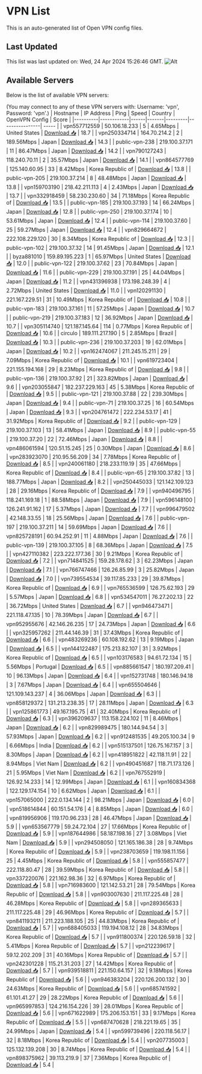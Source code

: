 # VPN List

This is an auto-generated list of Open VPN config files.

## Last Updated

This list was last updated on: Wed, 24 Apr 2024 15:26:46 GMT.
![Alt](https://repobeats.axiom.co/api/embed/186b98318ef1479477931607c1ad7d823f12451f.svg "Repobeats analytics image")

## Available Servers

Below is the list of available VPN servers:

(You may connect to any of these VPN servers with: Username: 'vpn', Password: 'vpn'.)
| Hostname | IP Address | Ping | Speed | Country | OpenVPN Config | Score |
|----------|------------|------|-------|---------|----------------| ----- |
| vpn557712559 | 50.106.18.233 | 5 | 4.65Mbps | United States | [Download 📥](./configs/server_0_US.ovpn) | 18.7 |
| vpn250334714 | 164.70.214.2 | 2 | 189.56Mbps | Japan | [Download 📥](./configs/server_1_JP.ovpn) | 14.3 |
| public-vpn-238 | 219.100.37.171 | 11 | 86.47Mbps | Japan | [Download 📥](./configs/server_2_JP.ovpn) | 14.2 |
| vpn790127243 | 118.240.70.11 | 2 | 35.57Mbps | Japan | [Download 📥](./configs/server_3_JP.ovpn) | 14.1 |
| vpn864577769 | 125.140.60.95 | 33 | 8.42Mbps | Korea Republic of | [Download 📥](./configs/server_4_KR.ovpn) | 13.8 |
| public-vpn-205 | 219.100.37.214 | 8 | 48.48Mbps | Japan | [Download 📥](./configs/server_5_JP.ovpn) | 13.8 |
| vpn159703190 | 218.42.211.113 | 4 | 2.43Mbps | Japan | [Download 📥](./configs/server_6_JP.ovpn) | 13.7 |
| vpn332918459 | 58.230.230.60 | 34 | 71.18Mbps | Korea Republic of | [Download 📥](./configs/server_7_KR.ovpn) | 13.5 |
| public-vpn-185 | 219.100.37.193 | 14 | 66.24Mbps | Japan | [Download 📥](./configs/server_8_JP.ovpn) | 12.8 |
| public-vpn-250 | 219.100.37.174 | 10 | 53.61Mbps | Japan | [Download 📥](./configs/server_9_JP.ovpn) | 12.4 |
| public-vpn-114 | 219.100.37.60 | 25 | 59.27Mbps | Japan | [Download 📥](./configs/server_10_JP.ovpn) | 12.4 |
| vpn829664672 | 222.108.229.120 | 30 | 8.34Mbps | Korea Republic of | [Download 📥](./configs/server_11_KR.ovpn) | 12.3 |
| public-vpn-102 | 219.100.37.32 | 14 | 91.45Mbps | Japan | [Download 📥](./configs/server_12_JP.ovpn) | 12.1 |
| byza881010 | 159.89.195.223 | 1 | 65.97Mbps | United States | [Download 📥](./configs/server_13_US.ovpn) | 12.0 |
| public-vpn-122 | 219.100.37.62 | 23 | 70.84Mbps | Japan | [Download 📥](./configs/server_14_JP.ovpn) | 11.6 |
| public-vpn-229 | 219.100.37.191 | 25 | 44.04Mbps | Japan | [Download 📥](./configs/server_15_JP.ovpn) | 11.2 |
| vpn431396938 | 173.198.248.39 | 4 | 2.72Mbps | United States | [Download 📥](./configs/server_16_US.ovpn) | 11.0 |
| vpn120291130 | 221.167.229.51 | 31 | 10.49Mbps | Korea Republic of | [Download 📥](./configs/server_17_KR.ovpn) | 10.8 |
| public-vpn-183 | 219.100.37.161 | 11 | 57.25Mbps | Japan | [Download 📥](./configs/server_18_JP.ovpn) | 10.7 |
| public-vpn-219 | 219.100.37.183 | 12 | 36.92Mbps | Japan | [Download 📥](./configs/server_19_JP.ovpn) | 10.7 |
| vpn305114740 | 121.187.145.64 | 114 | 0.77Mbps | Korea Republic of | [Download 📥](./configs/server_20_KR.ovpn) | 10.6 |
| circulo | 189.111.217.190 | 5 | 2.85Mbps | Brazil | [Download 📥](./configs/server_21_BR.ovpn) | 10.3 |
| public-vpn-236 | 219.100.37.203 | 19 | 62.01Mbps | Japan | [Download 📥](./configs/server_22_JP.ovpn) | 10.2 |
| vpn162474067 | 211.245.15.211 | 29 | 7.09Mbps | Korea Republic of | [Download 📥](./configs/server_23_KR.ovpn) | 10.1 |
| vpn619723404 | 221.155.194.168 | 29 | 8.23Mbps | Korea Republic of | [Download 📥](./configs/server_24_KR.ovpn) | 9.8 |
| public-vpn-136 | 219.100.37.92 | 21 | 323.82Mbps | Japan | [Download 📥](./configs/server_25_JP.ovpn) | 9.6 |
| vpn203055847 | 182.237.229.163 | 45 | 5.38Mbps | Korea Republic of | [Download 📥](./configs/server_26_KR.ovpn) | 9.5 |
| public-vpn-121 | 219.100.37.88 | 22 | 239.30Mbps | Japan | [Download 📥](./configs/server_27_JP.ovpn) | 9.4 |
| public-vpn-71 | 219.100.37.25 | 16 | 60.54Mbps | Japan | [Download 📥](./configs/server_28_JP.ovpn) | 9.3 |
| vpn204761472 | 222.234.53.17 | 41 | 31.92Mbps | Korea Republic of | [Download 📥](./configs/server_29_KR.ovpn) | 9.2 |
| public-vpn-129 | 219.100.37.103 | 13 | 58.41Mbps | Japan | [Download 📥](./configs/server_30_JP.ovpn) | 8.9 |
| public-vpn-55 | 219.100.37.20 | 22 | 72.46Mbps | Japan | [Download 📥](./configs/server_31_JP.ovpn) | 8.8 |
| vpn486061594 | 120.51.15.245 | 25 | 0.30Mbps | Japan | [Download 📥](./configs/server_32_JP.ovpn) | 8.6 |
| vpn283923070 | 210.95.56.209 | 34 | 7.78Mbps | Korea Republic of | [Download 📥](./configs/server_33_KR.ovpn) | 8.5 |
| vpn240061180 | 218.233.119.19 | 35 | 47.66Mbps | Korea Republic of | [Download 📥](./configs/server_34_KR.ovpn) | 8.4 |
| public-vpn-65 | 219.100.37.82 | 13 | 188.77Mbps | Japan | [Download 📥](./configs/server_35_JP.ovpn) | 8.2 |
| vpn250445033 | 121.142.109.123 | 28 | 29.16Mbps | Korea Republic of | [Download 📥](./configs/server_36_KR.ovpn) | 7.9 |
| vpn940496795 | 118.241.169.18 | 1 | 88.58Mbps | Japan | [Download 📥](./configs/server_37_JP.ovpn) | 7.9 |
| vpn596148100 | 126.241.91.162 | 17 | 5.37Mbps | Japan | [Download 📥](./configs/server_38_JP.ovpn) | 7.7 |
| vpn996479502 | 42.148.33.55 | 18 | 25.56Mbps | Japan | [Download 📥](./configs/server_39_JP.ovpn) | 7.6 |
| public-vpn-197 | 219.100.37.211 | 14 | 59.69Mbps | Japan | [Download 📥](./configs/server_40_JP.ovpn) | 7.6 |
| vpn825728191 | 60.94.252.91 | 11 | 4.88Mbps | Japan | [Download 📥](./configs/server_41_JP.ovpn) | 7.6 |
| public-vpn-139 | 219.100.37.105 | 8 | 68.36Mbps | Japan | [Download 📥](./configs/server_42_JP.ovpn) | 7.5 |
| vpn427110382 | 223.222.177.36 | 30 | 9.21Mbps | Korea Republic of | [Download 📥](./configs/server_43_KR.ovpn) | 7.2 |
| vpn714841525 | 159.28.178.62 | 3 | 62.23Mbps | Japan | [Download 📥](./configs/server_44_JP.ovpn) | 7.1 |
| vpn766747466 | 126.26.85.99 | 3 | 25.82Mbps | Japan | [Download 📥](./configs/server_45_JP.ovpn) | 7.0 |
| vpn739554534 | 39.117.85.233 | 29 | 39.87Mbps | Korea Republic of | [Download 📥](./configs/server_46_KR.ovpn) | 6.9 |
| vpn765536599 | 126.75.62.193 | 29 | 5.57Mbps | Japan | [Download 📥](./configs/server_47_JP.ovpn) | 6.8 |
| vpn534547011 | 76.27.202.13 | 22 | 36.72Mbps | United States | [Download 📥](./configs/server_48_US.ovpn) | 6.7 |
| vpn946473471 | 221.118.47.135 | 10 | 78.39Mbps | Japan | [Download 📥](./configs/server_49_JP.ovpn) | 6.7 |
| vpn952955676 | 42.146.26.235 | 17 | 24.73Mbps | Japan | [Download 📥](./configs/server_50_JP.ovpn) | 6.6 |
| vpn325957262 | 211.44.146.39 | 31 | 37.43Mbps | Korea Republic of | [Download 📥](./configs/server_51_KR.ovpn) | 6.6 |
| vpn483269236 | 60.108.192.62 | 13 | 9.19Mbps | Japan | [Download 📥](./configs/server_52_JP.ovpn) | 6.5 |
| vpn144122487 | 175.213.82.107 | 31 | 3.92Mbps | Korea Republic of | [Download 📥](./configs/server_53_KR.ovpn) | 6.5 |
| vpn103176583 | 94.61.72.134 | 15 | 5.56Mbps | Portugal | [Download 📥](./configs/server_54_PT.ovpn) | 6.5 |
| vpn885661547 | 180.197.209.41 | 10 | 96.13Mbps | Japan | [Download 📥](./configs/server_55_JP.ovpn) | 6.4 |
| vpn152731748 | 180.146.94.18 | 3 | 7.67Mbps | Japan | [Download 📥](./configs/server_56_JP.ovpn) | 6.4 |
| vpn655504646 | 121.109.143.237 | 4 | 36.06Mbps | Japan | [Download 📥](./configs/server_57_JP.ovpn) | 6.3 |
| vpn858129372 | 131.213.238.35 | 17 | 28.11Mbps | Japan | [Download 📥](./configs/server_58_JP.ovpn) | 6.3 |
| vpn125861773 | 49.167.195.75 | 41 | 32.40Mbps | Korea Republic of | [Download 📥](./configs/server_59_KR.ovpn) | 6.3 |
| vpn396209637 | 113.158.224.102 | 11 | 8.46Mbps | Japan | [Download 📥](./configs/server_60_JP.ovpn) | 6.2 |
| vpn829989475 | 180.144.94.54 | 3 | 57.93Mbps | Japan | [Download 📥](./configs/server_61_JP.ovpn) | 6.2 |
| vpn912481535 | 49.205.100.34 | 9 | 6.66Mbps | India | [Download 📥](./configs/server_62_IN.ovpn) | 6.2 |
| vpn515137501 | 126.75.167.157 | 3 | 8.30Mbps | Japan | [Download 📥](./configs/server_63_JP.ovpn) | 6.2 |
| vpn418951822 | 42.118.11.91 | 22 | 8.94Mbps | Viet Nam | [Download 📥](./configs/server_64_VN.ovpn) | 6.2 |
| vpn490451687 | 118.71.173.126 | 21 | 5.95Mbps | Viet Nam | [Download 📥](./configs/server_65_VN.ovpn) | 6.2 |
| vpn767552919 | 126.92.14.233 | 14 | 12.99Mbps | Japan | [Download 📥](./configs/server_66_JP.ovpn) | 6.1 |
| vpn160834368 | 122.129.174.154 | 10 | 6.62Mbps | Japan | [Download 📥](./configs/server_67_JP.ovpn) | 6.1 |
| vpn157065000 | 222.0.134.144 | 2 | 98.21Mbps | Japan | [Download 📥](./configs/server_68_JP.ovpn) | 6.0 |
| vpn518614844 | 60.151.54.176 | 4 | 8.85Mbps | Japan | [Download 📥](./configs/server_69_JP.ovpn) | 6.0 |
| vpn819956906 | 119.170.96.233 | 28 | 46.47Mbps | Japan | [Download 📥](./configs/server_70_JP.ovpn) | 5.9 |
| vpn653567779 | 59.24.72.104 | 27 | 17.66Mbps | Korea Republic of | [Download 📥](./configs/server_71_KR.ovpn) | 5.9 |
| vpn187644986 | 58.187.198.16 | 27 | 3.08Mbps | Viet Nam | [Download 📥](./configs/server_72_VN.ovpn) | 5.9 |
| vpn294508050 | 121.165.186.38 | 28 | 9.74Mbps | Korea Republic of | [Download 📥](./configs/server_73_KR.ovpn) | 5.9 |
| vpn238703659 | 119.198.11.156 | 25 | 4.45Mbps | Korea Republic of | [Download 📥](./configs/server_74_KR.ovpn) | 5.8 |
| vpn555857477 | 222.118.80.47 | 28 | 39.59Mbps | Korea Republic of | [Download 📥](./configs/server_75_KR.ovpn) | 5.8 |
| vpn337220076 | 221.162.98.36 | 32 | 6.97Mbps | Korea Republic of | [Download 📥](./configs/server_76_KR.ovpn) | 5.8 |
| vpn716983600 | 121.142.53.21 | 28 | 79.54Mbps | Korea Republic of | [Download 📥](./configs/server_77_KR.ovpn) | 5.8 |
| vpn903007630 | 211.117.225.48 | 28 | 46.28Mbps | Korea Republic of | [Download 📥](./configs/server_78_KR.ovpn) | 5.8 |
| vpn289365633 | 211.117.225.48 | 29 | 46.96Mbps | Korea Republic of | [Download 📥](./configs/server_79_KR.ovpn) | 5.7 |
| vpn841193211 | 211.223.188.105 | 25 | 44.83Mbps | Korea Republic of | [Download 📥](./configs/server_80_KR.ovpn) | 5.7 |
| vpn688405033 | 119.194.108.12 | 28 | 34.83Mbps | Korea Republic of | [Download 📥](./configs/server_81_KR.ovpn) | 5.7 |
| vpn911800374 | 220.126.59.18 | 32 | 5.41Mbps | Korea Republic of | [Download 📥](./configs/server_82_KR.ovpn) | 5.7 |
| vpn212239617 | 59.12.202.209 | 31 | 40.16Mbps | Korea Republic of | [Download 📥](./configs/server_83_KR.ovpn) | 5.7 |
| vpn242301228 | 115.21.31.203 | 27 | 14.42Mbps | Korea Republic of | [Download 📥](./configs/server_84_KR.ovpn) | 5.7 |
| vpn939518811 | 221.150.64.157 | 32 | 9.18Mbps | Korea Republic of | [Download 📥](./configs/server_85_KR.ovpn) | 5.6 |
| vpn946383204 | 220.126.200.132 | 30 | 24.63Mbps | Korea Republic of | [Download 📥](./configs/server_86_KR.ovpn) | 5.6 |
| vpn685741592 | 61.101.41.27 | 29 | 28.22Mbps | Korea Republic of | [Download 📥](./configs/server_87_KR.ovpn) | 5.6 |
| vpn965997853 | 124.216.154.226 | 39 | 28.01Mbps | Korea Republic of | [Download 📥](./configs/server_88_KR.ovpn) | 5.6 |
| vpn671622989 | 175.206.153.151 | 33 | 9.17Mbps | Korea Republic of | [Download 📥](./configs/server_89_KR.ovpn) | 5.5 |
| vpn687470628 | 218.221.19.65 | 35 | 24.99Mbps | Japan | [Download 📥](./configs/server_90_JP.ovpn) | 5.4 |
| vpn599739496 | 220.118.56.17 | 32 | 8.18Mbps | Korea Republic of | [Download 📥](./configs/server_91_KR.ovpn) | 5.4 |
| vpn207735003 | 125.132.139.208 | 30 | 8.74Mbps | Korea Republic of | [Download 📥](./configs/server_92_KR.ovpn) | 5.4 |
| vpn898375962 | 39.113.219.9 | 37 | 7.36Mbps | Korea Republic of | [Download 📥](./configs/server_93_KR.ovpn) | 5.4 |
